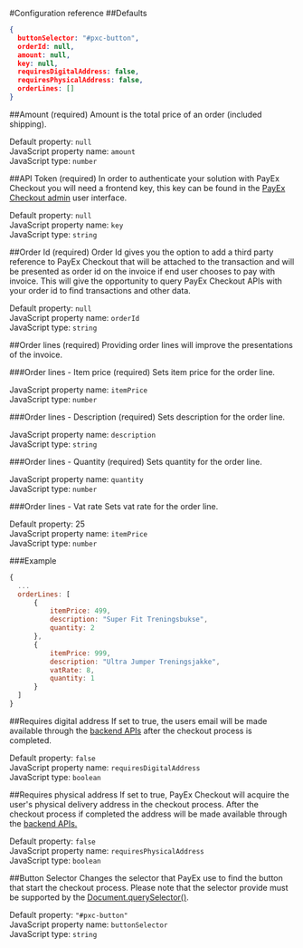 #Configuration reference
##Defaults
```JSON
{
  buttonSelector: "#pxc-button",
  orderId: null,
  amount: null,
  key: null,
  requiresDigitalAddress: false,
  requiresPhysicalAddress: false,
  orderLines: []
}
```

##Amount (required)
Amount is the total price of an order (included shipping).

Default property: `null` <br/>
JavaScript property name: `amount` <br/>
JavaScript type: `number`

##API Token (required)
In order to authenticate your solution with PayEx Checkout you will need a frontend key, this key can be found in the [PayEx Checkout admin](credentials#authentication-keys) user interface.

Default property: `null` <br/>
JavaScript property name: `key` <br/>
JavaScript type: `string`

##Order Id (required)
Order Id gives you the option to add a third party reference to PayEx Checkout that will be attached to the transaction and will be presented as order id on the invoice if end user chooses to pay with invoice.
This will give the opportunity to query PayEx Checkout APIs with your order id to find transactions and other data.

Default property: `null` <br/>
JavaScript property name: `orderId` <br/>
JavaScript type: `string`

##Order lines (required)
Providing order lines will improve the presentations of the invoice.

###Order lines - Item price (required)
Sets item price for the order line.

JavaScript property name: `itemPrice` <br/>
JavaScript type: `number`

###Order lines - Description (required)
Sets description for the order line.

JavaScript property name: `description` <br/>
JavaScript type: `string`

###Order lines - Quantity (required)
Sets quantity for the order line.

JavaScript property name: `quantity` <br/>
JavaScript type: `number`

###Order lines - Vat rate
Sets vat rate for the order line.

Default property: 25 <br/>
JavaScript property name: `itemPrice` <br/>
JavaScript type: `number`

###Example

```JavaScript
{
  ...
  orderLines: [
      {
          itemPrice: 499,
          description: "Super Fit Treningsbukse",
          quantity: 2
      },
      {
          itemPrice: 999,
          description: "Ultra Jumper Treningsjakke",
          vatRate: 8,
          quantity: 1
      }
  ]
}
```

##Requires digital address
If set to true, the users email will be made available through the [backend APIs](address) after the checkout process is completed.

Default property: `false` <br/>
JavaScript property name: `requiresDigitalAddress` <br/>
JavaScript type: `boolean`

##Requires physical address
If set to true, PayEx Checkout will acquire the user's physical delivery address in the checkout process. After the checkout process if completed the address will be made available through the [backend APIs.](address)

Default property: `false` <br/>
JavaScript property name: `requiresPhysicalAddress` <br/>
JavaScript type: `boolean`

##Button Selector
Changes the selector that PayEx use to find the button that start the checkout process. Please note that the selector provide must be supported by the [Document.querySelector()](https://developer.mozilla.org/en-US/docs/Web/API/Document/querySelector).

Default property: `"#pxc-button"` <br/>
JavaScript property name: `buttonSelector` <br/>
JavaScript type: `string`

